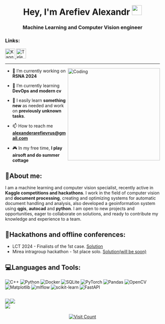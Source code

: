 <h1 align="center">Hey, I'm Arefiev Alexandr</a> 
<img src="https://github.com/blackcater/blackcater/raw/main/images/Hi.gif" height="32"/></h1>
<h3 align="center">Machine Learning and Computer Vision engineer</h3>

<h3 align="left">Links:</h3>
<p align="left">
  <a href="https://www.kaggle.com/mercurlc" target="_blank">
    <img src="https://www.kaggle.com/static/images/site-logo.png" alt="Kaggle" height="32"/>
  </a>
  <a href="https://t.me/mercuriic" target="_blank">
    <img src="https://upload.wikimedia.org/wikipedia/commons/8/82/Telegram_logo.svg" alt="Telegram" height="32"/>
  </a>
</p>

---
<img align="right" alt="Coding" width="300" src="https://user-images.githubusercontent.com/74038190/212749447-bfb7e725-6987-49d9-ae85-2015e3e7cc41.gif">

- 🔭 I’m currently working on **RSNA 2024**

- 🌱 I’m currently learning **DevOps and modern cv**

- 🚀 I easily learn **something new** as needed and work on **previously unknown tasks**.

- 📫 How to reach me **alexanderarefievrus@gmail.com**

- 🎮 In my free time, **I play airsoft and do summer cottage**

## 📝About me:
I am a machine learning and computer vision specialist, recently active in **Kaggle competitions and hackathons**. I work in the field of computer vision and **document processing**, creating and optimizing systems for automatic document handling and analysis, also developed a geoinformation system using **qgis**, **autocad** and **python**. I am open to new projects and opportunities, eager to collaborate on solutions, and ready to contribute my knowledge and experience to a team.

## 🎯Hackathons and offline conferences:
- LCT 2024 - Finalists of the 1st case. [Solution](https://github.com/Doster-d/SfAPAoMC)
- Mirea intragroup hackathon - 1st place solo. [Solution(will be soon)](https://github.com)

## 💻Languages and Tools:
![C++](https://img.shields.io/badge/c++-%2300599C.svg?style=flat&logo=c%2B%2B&logoColor=white) ![Python](https://img.shields.io/badge/python-3670A0?style=flat&logo=python&logoColor=ffdd54) ![Docker](https://img.shields.io/badge/docker-%230db7ed.svg?style=flat&logo=docker&logoColor=white) ![SQLite](https://img.shields.io/badge/sqlite-%2307405e.svg?style=flat&logo=sqlite&logoColor=white) ![PyTorch](https://img.shields.io/badge/PyTorch-%23EE4C2C.svg?style=flat&logo=PyTorch&logoColor=white) ![Pandas](https://img.shields.io/badge/pandas-%23150458.svg?style=flat&logo=pandas&logoColor=white) ![OpenCV](https://img.shields.io/badge/opencv-%23white.svg?style=flat&logo=opencv&logoColor=white) ![Matplotlib](https://img.shields.io/badge/Matplotlib-%23ffffff.svg?style=flat&logo=Matplotlib&logoColor=black) ![mlflow](https://img.shields.io/badge/mlflow-%23d9ead3.svg?style=flat&logo=numpy&logoColor=blue) ![scikit-learn](https://img.shields.io/badge/scikit--learn-%23F7931E.svg?style=flat&logo=scikit-learn&logoColor=white) ![FastAPI](https://img.shields.io/badge/FastAPI-005571?style=flat&logo=fastapi)

![](https://github-readme-stats.vercel.app/api?username=Mercurlc&theme=dark&hide_border=true&include_all_commits=false&count_private=true)![](https://github-readme-streak-stats.herokuapp.com/?user=Mercurlc&theme=dark&hide_border=true)<br/>
![](https://github-readme-stats.vercel.app/api/top-langs/?username=Mercurlc&theme=dark&hide_border=true&include_all_commits=false&count_private=true&layout=compact)
---

<div align="center">
    <a href="https://visitcount.itsvg.in">
        <img src="https://visitcount.itsvg.in/api?id=Mercurlc&icon=0&color=0" alt="Visit Count">
    </a>
</div>
